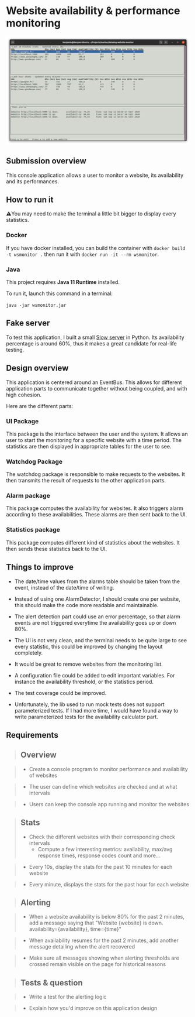# Website availability & performance monitoring

![Application screenshot](./screenshot.png)

## Submission overview

This console application allows a user to monitor a website, its availability and its performances.

## How to run it

⚠️You may need to make the terminal a little bit bigger to display every statistics.

### Docker

If you have docker installed, you can build the container with `docker build -t wsmonitor .` then run it with `docker run -it --rm wsmonitor`.

### Java

This project requires **Java 11 Runtime** installed.

To run it, launch this command in a terminal:

`java -jar wsmonitor.jar`

## Fake server

To test this application, I built a small [Slow server](https://gist.github.com/gondyb/19e72e601e72b654af1b02d59d8db833) in Python.
Its availability percentage is around 60%, thus it makes a great candidate for real-life testing.

## Design overview

This application is centered around an EventBus. This allows for different application parts to communicate together without being coupled, and with high cohesion.

Here are the different parts:

### UI Package

This package is the interface between the user and the system. It allows an user to start the monitoring for a specific website with a time period.
The statistics are then displayed in appropriate tables for the user to see.

### Watchdog Package

The watchdog package is responsible to make requests to the websites. It then transmits the result of requests to the other application parts.

### Alarm package

This package computes the availability for websites. It also triggers alarm according to these availabilities. These alarms are then sent back to the UI.

### Statistics package

This package computes different kind of statistics about the websites. It then sends these statistics back to the UI.

## Things to improve

* The date/time values from the alarms table should be taken from the event, instead of the date/time of writing.

* Instead of using one AlarmDetector, I should create one per website, this should make the code more readable and maintainable.

* The alert detection part could use an error percentage, so that alarm events are not triggered everytime the availability goes up or down 80%.

* The UI is not very clean, and the terminal needs to be quite large to see every statistic, this could be improved by changing the layout completely.

* It would be great to remove websites from the monitoring list.

* A configuration file could be added to edit important variables. For instance the availability threshold, or the statistics period.

* The test coverage could be improved.

* Unfortunately, the lib used to run mock tests does not support parameterized tests. If I had more time, I would have found a way to write parameterized tests for the availability calculator part.

## Requirements

> ## Overview

> * Create a console program to monitor performance and availability of websites

> * The user can define which websites are checked and at what intervals

> * Users can keep the console app running and monitor the websites

> ## Stats
> * Check the different websites with their corresponding check intervals
>   * Compute a few interesting metrics: availability, max/avg response times, response codes count and more...

> * Every 10s, display the stats for the past 10 minutes for each website

> * Every minute, displays the stats for the past hour for each website

> ## Alerting

> * When a website availability is below 80% for the past 2 minutes, add a message saying that "Website {website} is down. availability={availability}, time={time}"

> * When availability resumes for the past 2 minutes, add another message detailing when the alert recovered

> * Make sure all messages showing when alerting thresholds are crossed remain visible on the page for historical reasons

> ## Tests & question

> * Write a test for the alerting logic

> * Explain how you'd improve on this application design
